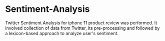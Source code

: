 # Sentiment-Analysis
Twitter Sentiment Analysis for iphone 11 product review was performed. It involved collection of data from Twitter, its pre-processing and followed by a lexicon-based approach to analyze user's sentiment. 
